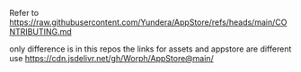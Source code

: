 
Refer to https://raw.githubusercontent.com/Yundera/AppStore/refs/heads/main/CONTRIBUTING.md

only difference is in this repos the links for assets and appstore are different
use https://cdn.jsdelivr.net/gh/Worph/AppStore@main/